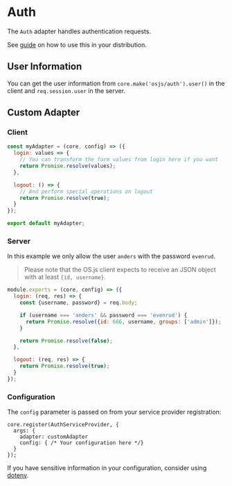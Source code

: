 # Auth

The `Auth` adapter handles authentication requests.

See [guide](/guide/auth/README.md) on how to use this in your distribution.

## User Information

You can get the user information from `core.make('osjs/auth').user()` in the client and `req.session.user` in the server.

## Custom Adapter

### Client

```javascript
const myAdapter = (core, config) => ({
  login: values => {
    // You can transform the form values from login here if you want
    return Promise.resolve(values);
  },

  logout: () => {
    // And perform special operations on logout
    return Promise.resolve(true);
  }
});

export default myAdapter;
```

### Server

In this example we only allow the user `anders` with the password `evenrud`.

> Please note that the OS.js client expects to receive an JSON object with at least `{id, username}`.

```javascript
module.exports = (core, config) => ({
  login: (req, res) => {
    const {username, password} = req.body;

    if (username === 'anders' && password === 'evenrud') {
      return Promise.resolve({id: 666, username, groups: ['admin']});
    }

    return Promise.resolve(false);
  },

  logout: (req, res) => {
    return Promise.resolve(true);
  }
});
```

### Configuration

The `config` parameter is passed on from your service provider registration:

```
core.register(AuthServiceProvider, {
  args: {
    adapter: customAdapter
    config: { /* Your configuration here */}
  }
});
```

If you have sensitive information in your configuration, consider using [dotenv](https://github.com/motdotla/dotenv).
